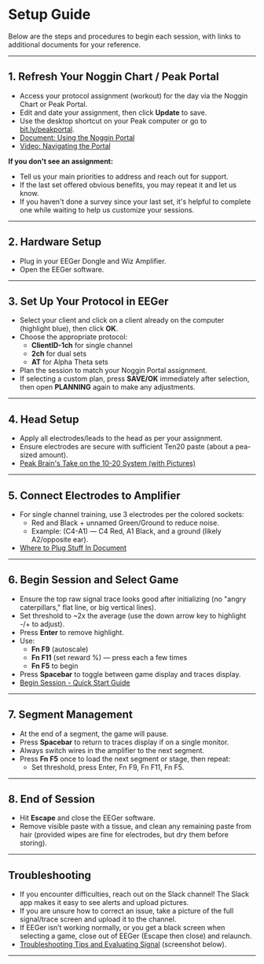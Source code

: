 # Setup Guide

Below are the steps and procedures to begin each session, with links to additional documents for your reference.

---

## 1. Refresh Your Noggin Chart / Peak Portal

- Access your protocol assignment (workout) for the day via the Noggin Chart or Peak Portal.
- Edit and date your assignment, then click **Update** to save.
- Use the desktop shortcut on your Peak computer or go to [bit.ly/peakportal](https://bit.ly/peakportal).
- [Document: Using the Noggin Portal](#)
- [Video: Navigating the Portal](#)

**If you don't see an assignment:**  
- Tell us your main priorities to address and reach out for support.
- If the last set offered obvious benefits, you may repeat it and let us know.
- If you haven't done a survey since your last set, it's helpful to complete one while waiting to help us customize your sessions.

---

## 2. Hardware Setup

- Plug in your EEGer Dongle and Wiz Amplifier.
- Open the EEGer software.

---

## 3. Set Up Your Protocol in EEGer

- Select your client and click on a client already on the computer (highlight blue), then click **OK**.
- Choose the appropriate protocol:
  - **ClientID-1ch** for single channel
  - **2ch** for dual sets
  - **AT** for Alpha Theta sets
- Plan the session to match your Noggin Portal assignment.
- If selecting a custom plan, press **SAVE/OK** immediately after selection, then open **PLANNING** again to make any adjustments.

---

## 4. Head Setup

- Apply all electrodes/leads to the head as per your assignment.
- Ensure electrodes are secure with sufficient Ten20 paste (about a pea-sized amount).
- [Peak Brain's Take on the 10-20 System (with Pictures)](#)

---

## 5. Connect Electrodes to Amplifier

- For single channel training, use 3 electrodes per the colored sockets:
  - Red and Black + unnamed Green/Ground to reduce noise.
  - Example: (C4-A1) — C4 Red, A1 Black, and a ground (likely A2/opposite ear).
- [Where to Plug Stuff In Document](#)

---

## 6. Begin Session and Select Game

- Ensure the top raw signal trace looks good after initializing (no "angry caterpillars," flat line, or big vertical lines).
- Set threshold to ~2x the average (use the down arrow key to highlight -/+ to adjust).
- Press **Enter** to remove highlight.
- Use:
  - **Fn F9** (autoscale)
  - **Fn F11** (set reward %) — press each a few times
  - **Fn F5** to begin
- Press **Spacebar** to toggle between game display and traces display.
- [Begin Session - Quick Start Guide](#)

---

## 7. Segment Management

- At the end of a segment, the game will pause.
- Press **Spacebar** to return to traces display if on a single monitor.
- Always switch wires in the amplifier to the next segment.
- Press **Fn F5** once to load the next segment or stage, then repeat:
  - Set threshold, press Enter, Fn F9, Fn F11, Fn F5.

---

## 8. End of Session

- Hit **Escape** and close the EEGer software.
- Remove visible paste with a tissue, and clean any remaining paste from hair (provided wipes are fine for electrodes, but dry them before storing).

---

## Troubleshooting

- If you encounter difficulties, reach out on the Slack channel! The Slack app makes it easy to see alerts and upload pictures.
- If you are unsure how to correct an issue, take a picture of the full signal/trace screen and upload it to the channel.
- If EEGer isn’t working normally, or you get a black screen when selecting a game, close out of EEGer (Escape then close) and relaunch.
- [Troubleshooting Tips and Evaluating Signal](#) (screenshot below).

---
